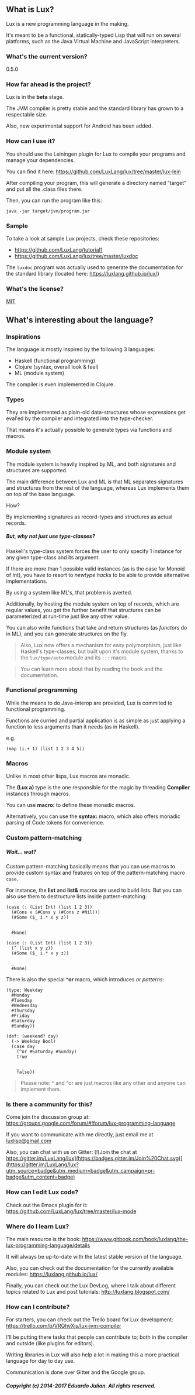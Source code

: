 ## What is Lux?

Lux is a new programming language in the making.

It's meant to be a functional, statically-typed Lisp that will run on several platforms, such as the Java Virtual Machine and JavaScript interpreters.

### What's the current version?

0.5.0

### How far ahead is the project?

Lux is in the **beta** stage.

The JVM compiler is pretty stable and the standard library has grown to a respectable size.

Also, new experimental support for Android has been added.

### How can I use it?

You should use the Leiningen plugin for Lux to compile your programs and manage your dependencies.

You can find it here: https://github.com/LuxLang/lux/tree/master/lux-lein

After compiling your program, this will generate a directory named "target" and put all the .class files there.

Then, you can run the program like this:

	java -jar target/jvm/program.jar

### Sample

To take a look at sample Lux projects, check these repositories:

* https://github.com/LuxLang/tutorial1
* https://github.com/LuxLang/lux/tree/master/luxdoc

The `luxdoc` program was actually used to generate the documentation for the standard library (located here: https://luxlang.github.io/lux/)

### What's the license?

[MIT](license.txt)

## What's interesting about the language?

### Inspirations

The language is mostly inspired by the following 3 languages:

* Haskell (functional programming)
* Clojure (syntax, overall look & feel)
* ML (module system)

The compiler is even implemented in Clojure.

### Types

They are implemented as plain-old data-structures whose expressions get eval'ed by the compiler and integrated into the type-checker.

That means it's actually possible to generate types via functions and macros.

### Module system

The module system is heavily inspired by ML, and both signatures and structures are supported.

The main difference between Lux and ML is that ML separates signatures and structures from the rest of the language, whereas Lux implements them on top of the base language.

How?

By implementing signatures as record-types and structures as actual records.

##### But, why not just use type-classes?

Haskell's type-class system forces the user to only specify 1 instance for any given type-class and its argument.

If there are more than 1 possible valid instances (as is the case for Monoid of Int), you have to resort to _newtype hacks_ to be able to provide alternative implementations.

By using a system like ML's, that problem is averted.

Additionally, by hosting the module system on top of records, which are regular values, you get the further benefit that structures can be parameterized at run-time just like any other value.

You can also write functions that take and return structures (as _functors_ do in ML), and you can generate structures on the fly.

> Also, Lux now offers a mechanism for easy polymorphism, just like Haskell's type-classes, but built upon it's module system, thanks to the `lux/type/auto` module and its `:::` macro.

> You can learn more about that by reading the book and the documentation.

### Functional programming

While the means to do Java-interop are provided, Lux is commited to functional programming.

Functions are curried and partial application is as simple as just applying a function to less arguments than it needs (as in Haskell).

e.g.

	(map (i.+ 1) (list 1 2 3 4 5))

### Macros

Unlike in most other lisps, Lux macros are monadic.

The **(Lux a)** type is the one responsible for the magic by threading **Compiler** instances through macros.

You can use **macro:** to define these monadic macros.

Alternatively, you can use the **syntax:** macro, which also offers monadic parsing of Code tokens for convenience.

### Custom pattern-matching

##### Wait... wut?

Custom pattern-matching basically means that you can use macros to provide custom syntax and features on top of the pattern-matching macro `case`.

For instance, the **list** and **list&** macros are used to build lists.
But you can also use them to destructure lists inside pattern-matching:

	(case (: (List Int) (list 1 2 3))
	  (#Cons x (#Cons y (#Cons z #Nil)))
	  (#Some ($_ i.* x y z))

	  _
	  #None)

	(case (: (List Int) (list 1 2 3))
	  (^ (list x y z))
	  (#Some ($_ i.* x y z))

	  _
	  #None)

There is also the special **^or** macro, which introduces *or patterns*:

	(type: Weekday
	  #Monday
	  #Tuesday
	  #Wednesday
	  #Thursday
	  #Friday
	  #Saturday
	  #Sunday))

	(def: (weekend? day)
	  (-> Weekday Bool)
	  (case day
	    (^or #Saturday #Sunday)
	    true

	    _
	    false))

> Please note: ^ and ^or are just macros like any other and anyone can implement them.

### Is there a community for this?

Come join the discussion group at: https://groups.google.com/forum/#!forum/lux-programming-language

If you want to communicate with me directly, just email me at luxlisp@gmail.com

Also, you can chat with us on Gitter:
[![Join the chat at https://gitter.im/LuxLang/lux](https://badges.gitter.im/Join%20Chat.svg)](https://gitter.im/LuxLang/lux?utm_source=badge&utm_medium=badge&utm_campaign=pr-badge&utm_content=badge)

### How can I edit Lux code?

Check out the Emacs plugin for it: https://github.com/LuxLang/lux/tree/master/lux-mode

### Where do I learn Lux?

The main resource is the book: https://www.gitbook.com/book/luxlang/the-lux-programming-language/details

It will always be up-to-date with the latest stable version of the language.

Also, you can check out the documentation for the currently available modules: https://luxlang.github.io/lux/

Finally, you can check out the Lux DevLog, where I talk about different topics related to Lux and post tutorials: http://luxlang.blogspot.com/

### How can I contribute?

For starters, you can check out the Trello board for Lux development: https://trello.com/b/VRQhvXjs/lux-jvm-compiler

I'll be putting there tasks that people can contribute to; both in the compiler and outside (like plugins for editors).

Writing libraries in Lux will also help a lot in making this a more practical language for day to day use.

Communication is done over Gitter and the Google group.

##### Copyright (c) 2014-2017 Eduardo Julian. All rights reserved.
